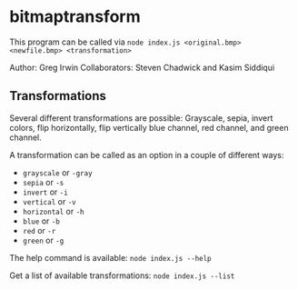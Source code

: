 # bitmaptransform

This program can be called via
```node index.js <original.bmp> <newfile.bmp> <transformation>```

Author: Greg Irwin
Collaborators: Steven Chadwick and Kasim Siddiqui

## Transformations
Several different transformations are possible:
Grayscale, sepia, invert colors, flip horizontally, flip vertically blue channel, red channel, and green channel.

A transformation can be called as an option in a couple of different ways:
* ```grayscale``` or ```-gray```
* ```sepia``` or ```-s```
* ```invert``` or ```-i```
* ```vertical``` or ```-v```
* ```horizontal``` or ```-h```
* ```blue``` or ```-b```
* ```red``` or ```-r```
* ```green``` or ```-g```


The help command is available:
```node index.js --help```

Get a list of available transformations:
```node index.js --list```
